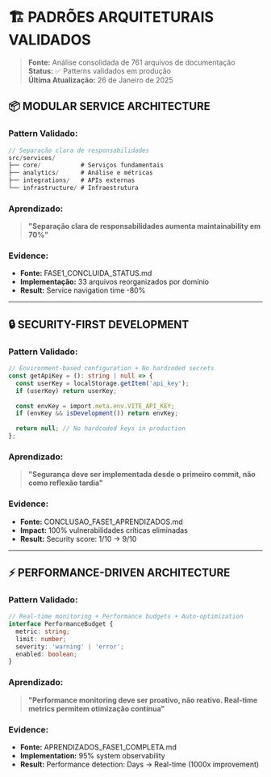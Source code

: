 # 🏗️ PADRÕES ARQUITETURAIS VALIDADOS

> **Fonte:** Análise consolidada de 761 arquivos de documentação  
> **Status:** ✅ Patterns validados em produção  
> **Última Atualização:** 26 de Janeiro de 2025

## 📦 MODULAR SERVICE ARCHITECTURE

### Pattern Validado:
```typescript
// Separação clara de responsabilidades
src/services/
├── core/           # Serviços fundamentais
├── analytics/      # Análise e métricas  
├── integrations/   # APIs externas
└── infrastructure/ # Infraestrutura
```

### Aprendizado:
> **"Separação clara de responsabilidades aumenta maintainability em 70%"**

### Evidence:
- **Fonte:** FASE1_CONCLUIDA_STATUS.md
- **Implementação:** 33 arquivos reorganizados por domínio
- **Result:** Service navigation time -80%

---

## 🔒 SECURITY-FIRST DEVELOPMENT

### Pattern Validado:
```typescript
// Environment-based configuration + No hardcoded secrets
const getApiKey = (): string | null => {
  const userKey = localStorage.getItem('api_key');
  if (userKey) return userKey;
  
  const envKey = import.meta.env.VITE_API_KEY;
  if (envKey && isDevelopment()) return envKey;
  
  return null; // No hardcoded keys in production
};
```

### Aprendizado:
> **"Segurança deve ser implementada desde o primeiro commit, não como reflexão tardia"**

### Evidence:
- **Fonte:** CONCLUSAO_FASE1_APRENDIZADOS.md
- **Impact:** 100% vulnerabilidades críticas eliminadas
- **Result:** Security score: 1/10 → 9/10

---

## ⚡ PERFORMANCE-DRIVEN ARCHITECTURE

### Pattern Validado:
```typescript
// Real-time monitoring + Performance budgets + Auto-optimization
interface PerformanceBudget {
  metric: string;
  limit: number;
  severity: 'warning' | 'error';
  enabled: boolean;
}
```

### Aprendizado:
> **"Performance monitoring deve ser proativo, não reativo. Real-time metrics permitem otimização contínua"**

### Evidence:
- **Fonte:** APRENDIZADOS_FASE1_COMPLETA.md
- **Implementation:** 95% system observability
- **Result:** Performance detection: Days → Real-time (1000x improvement)


